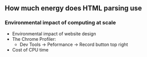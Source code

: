 ## How much energy does HTML parsing use
### Environmental impact of computing at scale
- Environmental impact of website design
- The Chrome Profiler:
    - Dev Tools -> Peformance -> Record button top right
- Cost of CPU time